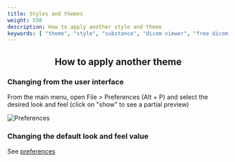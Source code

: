 ```yaml
---
title: Styles and themes
weight: 550
description: How to apply another style and theme
keywords: [ "theme", "style", "substance", "dicom viewer", "free dicom viewer", "open source dicom viewer", "weasis dicom viewer",  "multi-platform dicom viewer", "pacs viewer" ]
---
```


## <center>How to apply another theme</center>

### Changing from the user interface
From the main menu, open File > Preferences (Alt + P) and select the desired look and feel (click on "show" to see a partial preview)

![Preferences](/tuto/themes/prefs.png)

### Changing the default look and feel value

See [preferences](../../basics/customize/preferences/#examples-of-properties-in-ext-config-properties)

